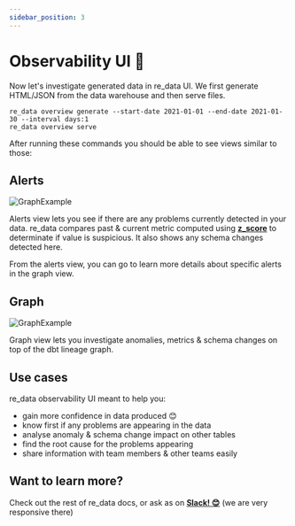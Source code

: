 ```yaml
---
sidebar_position: 3
---
```


# Observability UI 👀

Now let's investigate generated data in re_data UI. We first generate HTML/JSON from the data warehouse and then serve files.

```
re_data overview generate --start-date 2021-01-01 --end-date 2021-01-30 --interval days:1
re_data overview serve
```

After running these commands you should be able to see views similar to those:

## Alerts

![GraphExample](/screenshots/ui/alerts.png)

Alerts view lets you see if there are any problems currently detected in your data.
re_data compares past & current metric computed using **[z_score](https://en.wikipedia.org/wiki/Standard_score)** to determinate if value is suspicious. It also shows any schema changes detected here.

From the alerts view, you can go to learn more details about specific alerts in the graph view.

## Graph

![GraphExample](/screenshots/ui/graph.png)

Graph view lets you investigate anomalies, metrics & schema changes on top of the dbt lineage graph.

## Use cases 

re_data observability UI meant to help you:

 - gain more confidence in data produced 😊
 - know first if any problems are appearing in the data
 - analyse anomaly & schema change impact on other tables
 - find the root cause for the problems appearing
 - share information with team members & other teams easily

## Want to learn more?

Check out the rest of re_data docs, or ask as on **[Slack! 😊](https://join.slack.com/t/re-data/shared_invite/zt-vkauq1y8-tL4R4_H5nZoVvyXyy0hdug)** (we are very responsive there)
